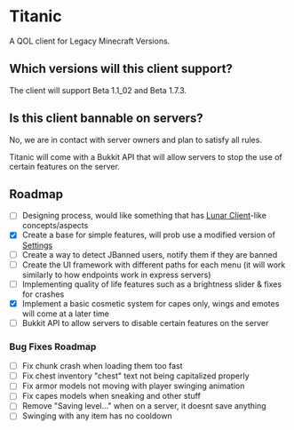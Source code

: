 # Titanic
A QOL client for Legacy Minecraft Versions.

## Which versions will this client support?
The client will support Beta 1.1_02 and Beta 1.7.3.

## Is this client bannable on servers?
No, we are in contact with server owners and plan to satisfy all rules.

Titanic will come with a Bukkit API that will allow servers to stop the use of certain features on the server.

## Roadmap
- [ ] Designing process, would like something that has [Lunar Client](https://lunarclient.com)-like concepts/aspects
- [x] Create a base for simple features, will prob use a modified version of [Settings](https://github.com/Noxiuam/Settings)
- [ ] Create a way to detect JBanned users, notify them if they are banned
- [ ] Create the UI framework with different paths for each menu (it will work similarly to how endpoints work in express servers)
- [ ] Implementing quality of life features such as a brightness slider & fixes for crashes
- [x] Implement a basic cosmetic system for capes only, wings and emotes will come at a later time
- [ ] Bukkit API to allow servers to disable certain features on the server

### Bug Fixes Roadmap
- [ ] Fix chunk crash when loading them too fast
- [ ] Fix chest inventory "chest" text not being capitalized properly
- [ ] Fix armor models not moving with player swinging animation
- [ ] Fix capes models when sneaking and other stuff
- [ ] Remove "Saving level..." when on a server, it doesnt save anything
- [ ] Swinging with any item has no cooldown
